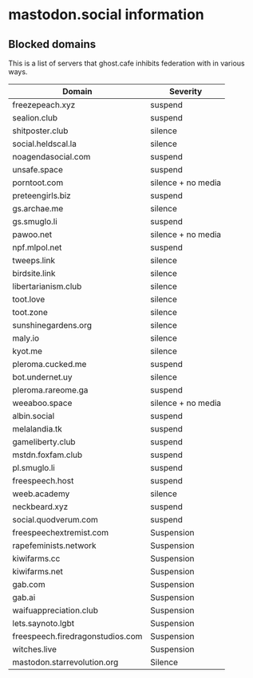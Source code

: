 # mastodon.social information
## Blocked domains

This is a list of servers that ghost.cafe inhibits federation with in various ways.

|Domain|Severity|
|------|---------|
|freezepeach.xyz|suspend|
|sealion.club|suspend|
|shitposter.club|silence|
|social.heldscal.la|silence|
|noagendasocial.com|suspend|
|unsafe.space|suspend|
|porntoot.com|silence + no media|
|preteengirls.biz|suspend|
|gs.archae.me|silence|
|gs.smuglo.li|suspend|
|pawoo.net|silence + no media|
|npf.mlpol.net|suspend|
|tweeps.link|silence|
|birdsite.link|silence|
|libertarianism.club|silence|
|toot.love|silence|
|toot.zone|silence|
|sunshinegardens.org|silence|
|maly.io|silence|
|kyot.me|silence|
|pleroma.cucked.me|suspend|
|bot.undernet.uy|silence|
|pleroma.rareome.ga|suspend|
|weeaboo.space|silence + no media|
|albin.social|suspend|
|melalandia.tk|suspend|
|gameliberty.club|suspend|
|mstdn.foxfam.club|suspend|
|pl.smuglo.li|suspend|
|freespeech.host|suspend|
|weeb.academy|silence|
|neckbeard.xyz|suspend|
|social.quodverum.com|suspend|
|freespeechextremist.com|Suspension|
|rapefeminists.network|Suspension|
|kiwifarms.cc|Suspension|
|kiwifarms.net|Suspension|
|gab.com|Suspension|
|gab.ai|Suspension|
|waifuappreciation.club|Suspension|
|lets.saynoto.lgbt|Suspension|
|freespeech.firedragonstudios.com|Suspension|
|witches.live|Suspension|
|mastodon.starrevolution.org|Silence|

